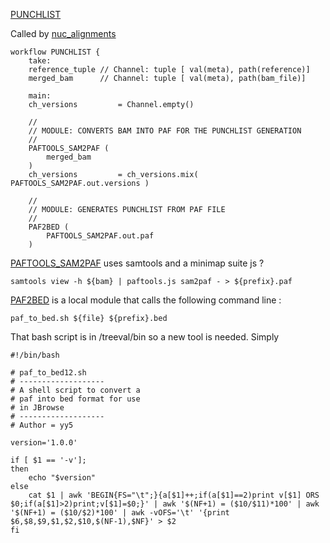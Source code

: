 [PUNCHLIST](https://github.com/sanger-tol/treeval/blob/dev/subworkflows/local/punchlist.nf)

Called by [nuc_alignments](nuc_alignments)


```
workflow PUNCHLIST {
    take:
    reference_tuple // Channel: tuple [ val(meta), path(reference)]
    merged_bam      // Channel: tuple [ val(meta), path(bam_file)]

    main:
    ch_versions         = Channel.empty()

    //
    // MODULE: CONVERTS BAM INTO PAF FOR THE PUNCHLIST GENERATION
    //
    PAFTOOLS_SAM2PAF (
        merged_bam
    )
    ch_versions         = ch_versions.mix( PAFTOOLS_SAM2PAF.out.versions )

    //
    // MODULE: GENERATES PUNCHLIST FROM PAF FILE
    //
    PAF2BED (
        PAFTOOLS_SAM2PAF.out.paf
    )
```

[PAFTOOLS_SAM2PAF](https://github.com/sanger-tol/treeval/blob/dev/modules/nf-core/paftools/sam2paf/main.nf) uses samtools and
a minimap suite js ? 
```
samtools view -h ${bam} | paftools.js sam2paf - > ${prefix}.paf
```

[PAF2BED](https://github.com/sanger-tol/treeval/blob/dev/modules/local/paf_to_bed.nf) is a local module that calls the following command line :


```
paf_to_bed.sh ${file} ${prefix}.bed
```

That bash script is in /treeval/bin so a new tool is needed. Simply
```
#!/bin/bash

# paf_to_bed12.sh
# -------------------
# A shell script to convert a
# paf into bed format for use
# in JBrowse
# -------------------
# Author = yy5

version='1.0.0'

if [ $1 == '-v'];
then
    echo "$version"
else
    cat $1 | awk 'BEGIN{FS="\t";}{a[$1]++;if(a[$1]==2)print v[$1] ORS $0;if(a[$1]>2)print;v[$1]=$0;}' | awk '$(NF+1) = ($10/$11)*100' | awk '$(NF+1) = ($10/$2)*100' | awk -vOFS='\t' '{print $6,$8,$9,$1,$2,$10,$(NF-1),$NF}' > $2
fi
```
